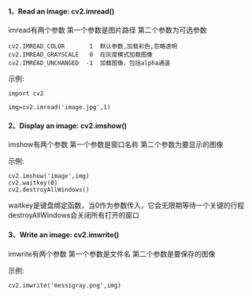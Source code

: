 
#### 1、Read an image: cv2.imread()

imread有两个参数
第一个参数是图片路径
第二个参数为可选参数
```
cv2.IMREAD_COLOR       1  默认参数,加载彩色,忽略透明
cv2.IMREAD_GRAYSCALE   0  在灰度模式加载图像
cv2.IMREAD_UNCHANGED  -1  加载图像，包括alpha通道
```

示例:
```
import cv2

img=cv2.imread('image.jpg',1)
```

#### 2、Display an image: cv2.imshow()

imshow有两个参数
第一个参数是窗口名称
第二个参数为要显示的图像

示例:
```
cv2.imshow('image',img)
cv2.waitkey(0)
cv2.destroyAllWindows()
```

waitkey是键盘绑定函数，当0作为参数传入，它会无限期等待一个关键的行程
destroyAllWindows会关闭所有打开的窗口

#### 3、Write an image: cv2.imwrite()

imwrite有两个参数
第一个参数是文件名
第二个参数是要保存的图像

示例:
```
cv2.imwrite('messigray.png',img)
```

